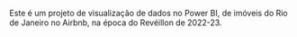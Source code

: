 Este é um projeto de visualização de dados no Power BI, de imóveis do Rio de Janeiro no Airbnb, na época do Revéillon de 2022-23.
